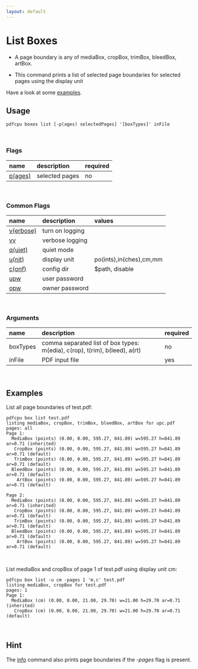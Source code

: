 ```yaml
---
layout: default
---
```


# List Boxes

* A page boundary is any of mediaBox, cropBox, trimBox, bleedBox, artBox.

* This command prints a list of selected page boundaries for selected pages using the display unit

Have a look at some [examples](#examples).

## Usage

```
pdfcpu boxes list [-p(ages) selectedPages] '[boxTypes]' inFile
```

<br>

### Flags

| name                             | description     | required
|:---------------------------------|:----------------|---------
| [p(ages)](../getting_started/page_selection) | selected pages | no


<br>

### Common Flags

| name                                            | description     | values
|:------------------------------------------------|:----------------|:-------
| [v(erbose)](../getting_started/common_flags.md) | turn on logging |
| [vv](../getting_started/common_flags.md)        | verbose logging |
| [q(uiet)](../getting_started/common_flags.md)   | quiet mode      |
| [u(nit)](../getting_started/common_flags.md)    | display unit    | po(ints),in(ches),cm,mm
| [c(onf)](../getting_started/common_flags.md)       | config dir      | $path, disable
| [upw](../getting_started/common_flags.md)          | user password   |
| [opw](../getting_started/common_flags.md)          | owner password  |

<br>

### Arguments

| name         | description         | required
|:-------------|:--------------------|:--------
| boxTypes     | comma separated list of box types: m(edia), c(rop), t(rim), b(leed), a(rt)      | no
| inFile       | PDF input file      | yes

<br>

## Examples

 List all page boundaries of test.pdf:

```
pdfcpu box list test.pdf
listing mediaBox, cropBox, trimBox, bleedBox, artBox for upc.pdf
pages: all
Page 1:
  MediaBox (points) (0.00, 0.00, 595.27, 841.89) w=595.27 h=841.89 ar=0.71 (inherited)
   CropBox (points) (0.00, 0.00, 595.27, 841.89) w=595.27 h=841.89 ar=0.71 (default)
   TrimBox (points) (0.00, 0.00, 595.27, 841.89) w=595.27 h=841.89 ar=0.71 (default)
  BleedBox (points) (0.00, 0.00, 595.27, 841.89) w=595.27 h=841.89 ar=0.71 (default)
    ArtBox (points) (0.00, 0.00, 595.27, 841.89) w=595.27 h=841.89 ar=0.71 (default)

Page 2:
  MediaBox (points) (0.00, 0.00, 595.27, 841.89) w=595.27 h=841.89 ar=0.71 (inherited)
   CropBox (points) (0.00, 0.00, 595.27, 841.89) w=595.27 h=841.89 ar=0.71 (default)
   TrimBox (points) (0.00, 0.00, 595.27, 841.89) w=595.27 h=841.89 ar=0.71 (default)
  BleedBox (points) (0.00, 0.00, 595.27, 841.89) w=595.27 h=841.89 ar=0.71 (default)
    ArtBox (points) (0.00, 0.00, 595.27, 841.89) w=595.27 h=841.89 ar=0.71 (default)
```

<br>

List mediaBox and cropBox of page 1 of test.pdf using display unit cm:

```
pdfcpu box list -u cm -pages 1 'm,c' test.pdf
listing mediaBox, cropBox for test.pdf
pages: 1
Page 1:
  MediaBox (cm) (0.00, 0.00, 21.00, 29.70) w=21.00 h=29.70 ar=0.71 (inherited)
   CropBox (cm) (0.00, 0.00, 21.00, 29.70) w=21.00 h=29.70 ar=0.71 (default)
```

<br>

## Hint

The [info](../info.md) command also prints page boundaries if the *-pages* flag is present.
